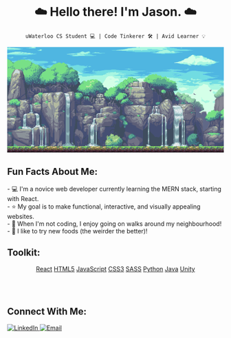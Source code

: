 <h1 align="center"> ☁️ Hello there! I'm Jason. ☁️ </h1>
 
<div align="center">
 
`uWaterloo CS Student 💻 | Code Tinkerer 🛠 | Avid Learner 💡`

<img src="./waterfall.gif" alt="waterfall-pixelart-bg" width="600px"/>

<h2 align="left"> <b> Fun Facts About Me:</b> </h2>

<p align="left">
- 💻 I'm a novice web developer currently learning the MERN stack, starting with React. <br />
- ⭐️ My goal is to make functional, interactive, and visually appealing websites. <br />
- 🌱 When I'm not coding, I enjoy going on walks around my neighbourhood! <br />
- 🍱 I like to try new foods (the weirder the better)!
 </p>

<h2 align="left"> <b> Toolkit:</b> </h2> 
 
[React](https://img.shields.io/badge/react-%2320232a.svg?style=for-the-badge&logo=react&logoColor=%2361DAFB)
[HTML5](https://img.shields.io/badge/html5-%23E34F26.svg?style=for-the-badge&logo=html5&logoColor=white)
[JavaScript](https://img.shields.io/badge/javascript-%23323330.svg?style=for-the-badge&logo=javascript&logoColor=%23F7DF1E)
[CSS3](https://img.shields.io/badge/css3-%231572B6.svg?style=for-the-badge&logo=css3&logoColor=white)
[SASS](https://img.shields.io/badge/SASS-hotpink.svg?style=for-the-badge&logo=SASS&logoColor=white)
[Python](https://img.shields.io/badge/python-3670A0?style=for-the-badge&logo=python&logoColor=ffdd54)
[Java](https://img.shields.io/badge/java-%23ED8B00.svg?style=for-the-badge&logo=java&logoColor=white)
[Unity](https://img.shields.io/badge/unity-%23000000.svg?style=for-the-badge&logo=unity&logoColor=white)
 
<br />
<br />

<h2 align="left"> <b> Connect With Me:</b> </h2>
 
<p align="left">
  <a href="https://www.linkedin.com/in/jasonpann/">
    <img alt="LinkedIn" title="Add Me on LinkedIn!" src="https://custom-icon-badges.demolab.com/badge/-LinkedIn-blue?style=for-the-badge&logo=linkedin-svgrepo-com&logoColor=white"/>
  </a>
  <a href="mailto: j7pan@uwaterloo.ca">
    <img alt="Email" title="Email Me!" src="https://img.shields.io/badge/Email-D14836?style=for-the-badge&logo=gmail&logoColor=white"/>
  </a>
</p>
